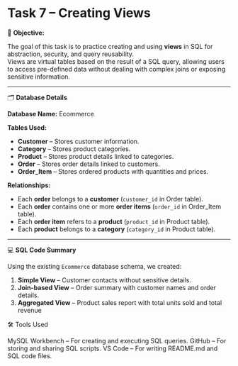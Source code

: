 # Task 7 – Creating Views

📌 **Objective:**

The goal of this task is to practice creating and using **views** in SQL for abstraction, security, and query reusability.  
Views are virtual tables based on the result of a SQL query, allowing users to access pre-defined data without dealing with complex joins or exposing sensitive information.

---

🗂️ **Database Details**

**Database Name:** Ecommerce

**Tables Used:**
- **Customer** – Stores customer information.
- **Category** – Stores product categories.
- **Product** – Stores product details linked to categories.
- **Order** – Stores order details linked to customers.
- **Order_Item** – Stores ordered products with quantities and prices.

**Relationships:**
- Each **order** belongs to a **customer** (`customer_id` in Order table).
- Each **order** contains one or more **order items** (`order_id` in Order_Item table).
- Each **order item** refers to a **product** (`product_id` in Product table).
- Each **product** belongs to a **category** (`category_id` in Product table).

---

💻 **SQL Code Summary**

Using the existing `Ecommerce` database schema, we created:
1. **Simple View** – Customer contacts without sensitive details.
2. **Join-based View** – Order summary with customer names and order details.
3. **Aggregated View** – Product sales report with total units sold and total revenue


🛠 Tools Used

MySQL Workbench – For creating and executing SQL queries.
GitHub – For storing and sharing SQL scripts.
VS Code – For writing README.md and SQL code files.   
